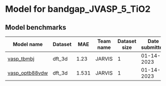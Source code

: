 # Model for bandgap_JVASP_5_TiO2

<h2>Model benchmarks</h2>
<table style="width:100%" id="j_table">
 <thead>
  <tr>
<th>Model name</th>
    <th>Dataset</th>
   <!-- <th>Method</th>-->
    <th>MAE</th>
    <th>Team name</th>
    <th>Dataset size</th>
    <th>Date submitted</th>
    <th>Notes</th>
  </tr>
 </thead>
<!--table_content--><tr><td><a href="https://pubs.acs.org/doi/abs/10.1021/acs.chemmater.9b02166" target="_blank">vasp_tbmbj</a></td><td>dft_3d</td><td>1.23</td><td>JARVIS</td><td>1</td><td>01-14-2023</td><td></td></tr><!--table_content--><tr><td><a href="https://www.nature.com/articles/s41524-020-00440-1" target="_blank">vasp_optb88vdw</a></td><td>dft_3d</td><td>1.531</td><td>JARVIS</td><td>1</td><td>01-14-2023</td><td></td></tr><!--table_content-->
</table>